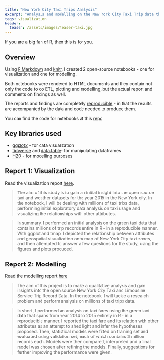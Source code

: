 ```yaml
---
title: "New York City Taxi Trips Analysis"
excerpt: "Analysis and modelling on the New York City Taxi Trip data that contains millions of trip records, all in R"
tags: visualization
header:
  teaser: /assets/images/teaser-taxi.jpg
---
```


If you are a big fan of R, then this is for you.

## Overview

Using [R Markdown](https://rmarkdown.rstudio.com/) and [knitr](https://yihui.name/knitr/), I created 2 open-source notebooks - one for visualization and one for modelling.

Both notebooks were rendered to HTML documents and they contain not only the code to do ETL, plotting and modelling, but the actual report and comments on findings as well.

The reports and findings are completely [reproducible](https://en.wikipedia.org/wiki/Reproducibility#Reproducible_research) - in that the results are accompanied by the data and code needed to produce them.

You can find the code for notebooks at this [repo](https://github.com/yaeba/nyc_taxi_trips_analysis)

## Key libraries used

- [ggplot2](https://ggplot2.tidyverse.org/) - for data visualization
- [tidyverse](https://https://www.tidyverse.org/) and [data.table](https://cran.r-project.org/package=data.table/vignettes/datatable-intro.html)- for manipulating dataframes
- [H2O](https://docs.h2o.ai/h2o/latest-stable/h2o-docs/faq/r.html) - for modelling purposes

## Report 1: Visualization

Read the visualization report [here](https://yaeba.github.io/nyc_taxi_trips_analysis/nyc_taxi_trips_analysis_visualization.html).

> The aim of this study is to gain an initial insight into the open source taxi and weather datasets for the year 2015 in the New York city. In the notebook, I will be dealing with millions of taxi trips data, performing initial exploratory data analysis on taxi usage and visualizing the relationships with other attributes.

> In summary, I performed an initial analysis on the green taxi data that contains millions of trip records entire in R - in a reproducible manner. With ggplot and tmap, I depicted the relationship between attributes and geospatial visualization onto map of New York City taxi zones, and then attempted to answer a few questions for the study, using the figures and plots produced.

## Report 2: Modelling

Read the modelling report [here](https://yaeba.github.io/nyc_taxi_trips_analysis/nyc_taxi_fares_analysis.html)

> The aim of this project is to make a qualitative analysis and gain insights into the open source New York City Taxi and Limousine Service Trip Record Data. In the notebook, I will tackle a research problem and perform analysis on millions of taxi trips data.

> In short, I performed an analysis on taxi fares using the green taxi data that spans from year 2014 to 2015 entirely in R - in a reproducible manner. I reported the taxi fare and its relation with other attributes as an attempt to shed light and infer the hypotheses proposed. Then, statistical models were fitted on training set and evaluated using validation set, each of which contains 3 million records each. Models were then compared, interpreted and a final model was chosen after refining the models. Finally, suggestions for further improving the performance were given.
